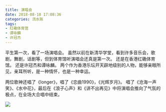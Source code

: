 ```yaml
---
title: 演唱会
date: 2018-08-10 17:08:36
categories: 流水账
tags:
- 红磡体育馆
- 谭咏麟
- 许冠杰
---
```


平生第一次，看了一场演唱会。
虽然以前在新清华学堂，看到许多音乐会，歌剧，舞剧，话剧等，但到体育馆听演唱会还真是第一次。
还是在香港红磡体育馆。
还是许冠杰和谭咏麟。
两个作为香港乐坛开天辟地级别的人物，能够亲眼所见，亲耳所听，是一种情怀，也是一种幸运。

两位歌神还唱了《longer》，唱了《恋曲1990》，《光辉岁月》。
唱了《沧海一声笑》、《水中花》，最后在《浪子心声》和《讲不出再见》中将演唱会推向了气氛的极点，在全场大合唱中结束。

![](演唱会.jpg)